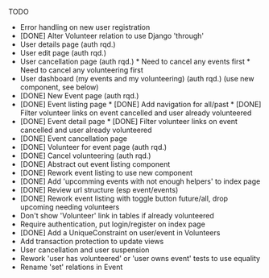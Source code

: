 TODO

* Error handling on new user registration
* [DONE] Alter Volunteer relation to use Django 'through'
* User details page (auth rqd.)
* User edit page (auth rqd.)
* User cancellation page (auth rqd.)
         * Need to cancel any events first
         * Need to cancel any volunteering first
* User dashboard (my events and my volunteering)  (auth rqd.) (use new component, see below)
* [DONE] New Event page (auth rqd.)
* [DONE] Event listing page
         * [DONE] Add navigation for all/past
         * [DONE] Filter volunteer links on event cancelled and user already volunteered
* [DONE] Event detail page
         * [DONE] Filter volunteer links on event cancelled and user already volunteered
* [DONE] Event cancellation page
* [DONE] Volunteer for event page (auth rqd.)
* [DONE] Cancel volunteering (auth rqd.)
* [DONE] Abstract out event listing component
* [DONE] Rework event listing to use new component
* [DONE] Add 'upcomming events with not enough helpers' to index page
* [DONE] Review url structure (esp event/events)
* [DONE] Rework event listing with toggle button future/all, drop upcoming needing volunteers
* Don't show 'Volunteer' link in tables if already volunteered
* Require authentication, put login/register on index page
* [DONE] Add a UniqueConstraint on user/event in Volunteers
* Add transaction protection to update views
* User cancellation and user suspension
* Rework 'user has volunteered' or 'user owns event' tests to use equality
* Rename 'set' relations in Event
